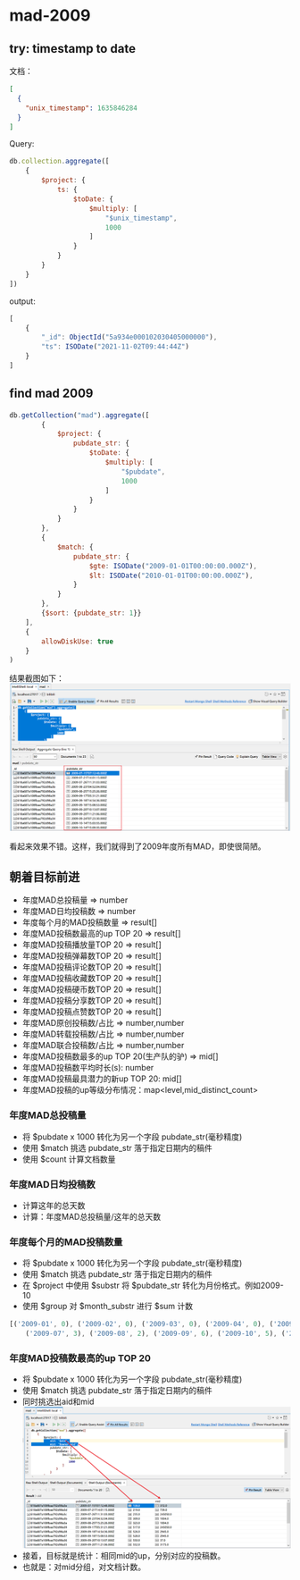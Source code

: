 # mad-2009

## try: timestamp to date

文档：

```json
[
  {
    "unix_timestamp": 1635846284
  }
]
```

Query:

```js
db.collection.aggregate([
    {
        $project: {
            ts: {
                $toDate: {
                    $multiply: [
                        "$unix_timestamp",
                        1000
                    ]
                }
            }
        }
    }
])
```

output:

```js
[
    {
        "_id": ObjectId("5a934e000102030405000000"),
        "ts": ISODate("2021-11-02T09:44:44Z")
    }
]
```

## find mad 2009

```js
db.getCollection("mad").aggregate([
        {
            $project: {
                pubdate_str: {
                    $toDate: {
                        $multiply: [
                            "$pubdate",
                            1000
                        ]
                    }
                }
            }
        },
        {
            $match: {
                pubdate_str: {
                    $gte: ISODate("2009-01-01T00:00:00.000Z"),
                    $lt: ISODate("2010-01-01T00:00:00.000Z"),
                }
            }
        },
        {$sort: {pubdate_str: 1}}
    ],
    {
        allowDiskUse: true
    }
)
```

结果截图如下：
![](./assets/filter_mad_2009.png)

看起来效果不错。这样，我们就得到了2009年度所有MAD，即使很简陋。

## 朝着目标前进

- 年度MAD总投稿量 => number
- 年度MAD日均投稿数 => number
- 年度每个月的MAD投稿数量 => result[]
- 年度MAD投稿数最高的up TOP 20 => result[]
- 年度MAD投稿播放量TOP 20 => result[]
- 年度MAD投稿弹幕数TOP 20 => result[]
- 年度MAD投稿评论数TOP 20 => result[]
- 年度MAD投稿收藏数TOP 20 => result[]
- 年度MAD投稿硬币数TOP 20 => result[]
- 年度MAD投稿分享数TOP 20 => result[]
- 年度MAD投稿点赞数TOP 20 => result[]
- 年度MAD原创投稿数/占比 => number,number
- 年度MAD转载投稿数/占比 => number,number
- 年度MAD联合投稿数/占比 => number,number
- 年度MAD投稿数最多的up TOP 20(生产队的驴) => mid[]
- 年度MAD投稿数平均时长(s): number
- 年度MAD投稿最具潜力的新up TOP 20: mid[]
- 年度MAD投稿的up等级分布情况：map<level,mid_distinct_count>

### 年度MAD总投稿量

- 将 $pubdate x 1000 转化为另一个字段 pubdate_str(毫秒精度)
- 使用 $match 挑选 pubdate_str 落于指定日期内的稿件
- 使用 $count 计算文档数量

### 年度MAD日均投稿数

- 计算这年的总天数
- 计算：年度MAD总投稿量/这年的总天数

### 年度每个月的MAD投稿数量

- 将 $pubdate x 1000 转化为另一个字段 pubdate_str(毫秒精度)
- 使用 $match 挑选 pubdate_str 落于指定日期内的稿件
- 在 $project 中使用 $substr 将 $pubdate_str 转化为月份格式。例如2009-10
- 使用 $group 对 $month_substr 进行 $sum 计数

```js
[('2009-01', 0), ('2009-02', 0), ('2009-03', 0), ('2009-04', 0), ('2009-05', 0), ('2009-06', 0),
    ('2009-07', 3), ('2009-08', 2), ('2009-09', 6), ('2009-10', 5), ('2009-11', 4), ('2009-12', 3)]
```

### 年度MAD投稿数最高的up TOP 20

- 将 $pubdate x 1000 转化为另一个字段 pubdate_str(毫秒精度)
- 使用 $match 挑选 pubdate_str 落于指定日期内的稿件
- 同时挑选出aid和mid
  ![](./assets/pubdate-aid-mid.png)
- 接着，目标就是统计：相同mid的up，分别对应的投稿数。
- 也就是：对mid分组，对文档计数。